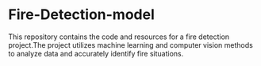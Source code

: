 # Fire-Detection-model
This repository contains the code and resources for a fire detection project.The project utilizes machine learning and computer vision methods to analyze data and accurately identify fire situations.
